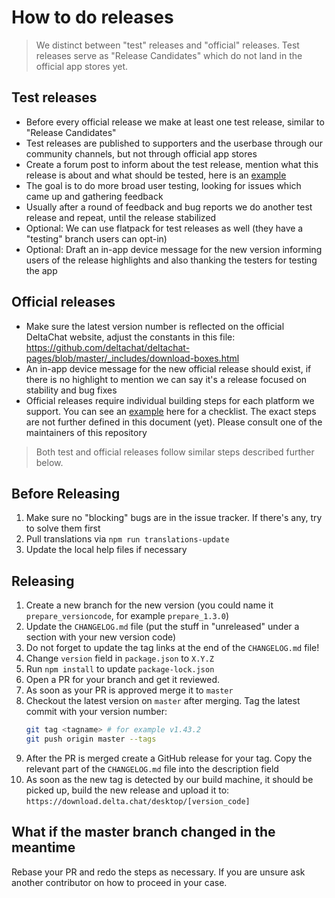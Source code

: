 # How to do releases

> We distinct between "test" releases and "official" releases. Test releases
> serve as "Release Candidates" which do not land in the official app stores
> yet.

## Test releases

* Before every official release we make at least one test release, similar to
  "Release Candidates"
* Test releases are published to supporters and the userbase through our
  community channels, but not through official app stores
* Create a forum post to inform about the test release, mention what this
  release is about and what should be tested, here is an
  [example](https://support.delta.chat/t/help-testing-the-upcoming-1-41-x-release/2793)
* The goal is to do more broad user testing, looking for issues which came up
  and gathering feedback
* Usually after a round of feedback and bug reports we do another test release
  and repeat, until the release stabilized
* Optional: We can use flatpack for test releases as well (they have a
  "testing" branch users can opt-in)
* Optional: Draft an in-app device message for the new version informing users
  of the release highlights and also thanking the testers for testing the app

## Official releases

* Make sure the latest version number is reflected on the official DeltaChat
  website, adjust the constants in this file:
  https://github.com/deltachat/deltachat-pages/blob/master/_includes/download-boxes.html
* An in-app device message for the new official release should exist, if there
  is no highlight to mention we can say it's a release focused on stability and
  bug fixes
* Official releases require individual building steps for each platform we
  support. You can see an
  [example](https://github.com/deltachat/deltachat-desktop/issues/3582) here
  for a checklist. The exact steps are not further defined in this document
  (yet). Please consult one of the maintainers of this repository

> Both test and official releases follow similar steps described further below.

## Before Releasing

1. Make sure no "blocking" bugs are in the issue tracker. If there's any, try
   to solve them first
2. Pull translations via `npm run translations-update`
3. Update the local help files if necessary

## Releasing

1. Create a new branch for the new version (you could name it
   `prepare_versioncode`, for example `prepare_1.3.0`)
2. Update the `CHANGELOG.md` file (put the stuff in "unreleased" under a
   section with your new version code)
3. Do not forget to update the tag links at the end of the `CHANGELOG.md` file!
4. Change `version` field in `package.json` to `X.Y.Z`
5. Run `npm install` to update `package-lock.json`
6. Open a PR for your branch and get it reviewed.
7. As soon as your PR is approved merge it to `master`
8. Checkout the latest version on `master` after merging. Tag the latest commit
   with your version number:
    ```bash
    git tag <tagname> # for example v1.43.2
    git push origin master --tags
    ```
9. After the PR is merged create a GitHub release for your tag. Copy the
   relevant part of the `CHANGELOG.md` file into the description field
10. As soon as the new tag is detected by our build machine, it should be
    picked up, build the new release and upload it to:
    `https://download.delta.chat/desktop/[version_code]`

## What if the master branch changed in the meantime

Rebase your PR and redo the steps as necessary. If you are unsure ask another
contributor on how to proceed in your case.
